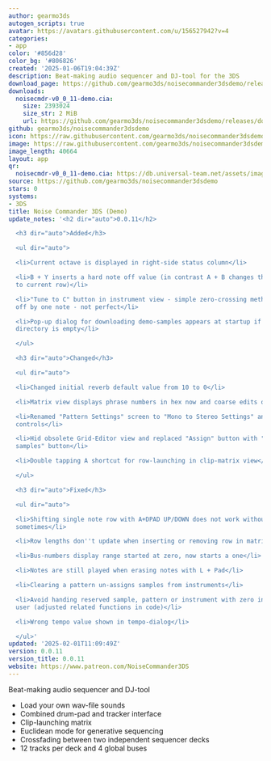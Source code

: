 ```yaml
---
author: gearmo3ds
autogen_scripts: true
avatar: https://avatars.githubusercontent.com/u/156527942?v=4
categories:
- app
color: '#856d28'
color_bg: '#806826'
created: '2025-01-06T19:04:39Z'
description: Beat-making audio sequencer and DJ-tool for the 3DS
download_page: https://github.com/gearmo3ds/noisecommander3dsdemo/releases
downloads:
  noisecmdr-v0_0_11-demo.cia:
    size: 2393024
    size_str: 2 MiB
    url: https://github.com/gearmo3ds/noisecommander3dsdemo/releases/download/0.0.11/noisecmdr-v0_0_11-demo.cia
github: gearmo3ds/noisecommander3dsdemo
icon: https://raw.githubusercontent.com/gearmo3ds/noisecommander3dsdemo/master/icon.png
image: https://raw.githubusercontent.com/gearmo3ds/noisecommander3dsdemo/master/banner.png
image_length: 40664
layout: app
qr:
  noisecmdr-v0_0_11-demo.cia: https://db.universal-team.net/assets/images/qr/noisecmdr-v0_0_11-demo-cia.png
source: https://github.com/gearmo3ds/noisecommander3dsdemo
stars: 0
systems:
- 3DS
title: Noise Commander 3DS (Demo)
update_notes: '<h2 dir="auto">0.0.11</h2>

  <h3 dir="auto">Added</h3>

  <ul dir="auto">

  <li>Current octave is displayed in right-side status column</li>

  <li>B + Y inserts a hard note off value (in contrast A + B changes the note length
  to current row)</li>

  <li>"Tune to C" button in instrument view - simple zero-crossing method, sometimes
  off by one note - not perfect</li>

  <li>Pop-up dialog for downloading demo-samples appears at startup if the samples
  directory is empty</li>

  </ul>

  <h3 dir="auto">Changed</h3>

  <ul dir="auto">

  <li>Changed initial reverb default value from 10 to 0</li>

  <li>Matrix view displays phrase numbers in hex now and coarse edits offsets by 16</li>

  <li>Renamed "Pattern Settings" screen to "Mono to Stereo Settings" and remove redundant
  controls</li>

  <li>Hid obsolete Grid-Editor view and replaced "Assign" button with "Randomize all
  samples" button</li>

  <li>Double tapping A shortcut for row-launching in clip-matrix view</li>

  </ul>

  <h3 dir="auto">Fixed</h3>

  <ul dir="auto">

  <li>Shifting single note row with A+DPAD UP/DOWN does not work without selection
  sometimes</li>

  <li>Row lengths don''t update when inserting or removing row in matrix view</li>

  <li>Bus-numbers display range started at zero, now starts a one</li>

  <li>Notes are still played when erasing notes with L + Pad</li>

  <li>Clearing a pattern un-assigns samples from instruments</li>

  <li>Avoid handing reserved sample, pattern or instrument with zero index to the
  user (adjusted related functions in code)</li>

  <li>Wrong tempo value shown in tempo-dialog</li>

  </ul>'
updated: '2025-02-01T11:09:49Z'
version: 0.0.11
version_title: 0.0.11
website: https://www.patreon.com/NoiseCommander3DS
---
```

Beat-making audio sequencer and DJ-tool

- Load your own wav-file sounds
- Combined drum-pad and tracker interface
- Clip-launching matrix
- Euclidean mode for generative sequencing
- Crossfading between two independent sequencer decks
- 12 tracks per deck and 4 global buses
